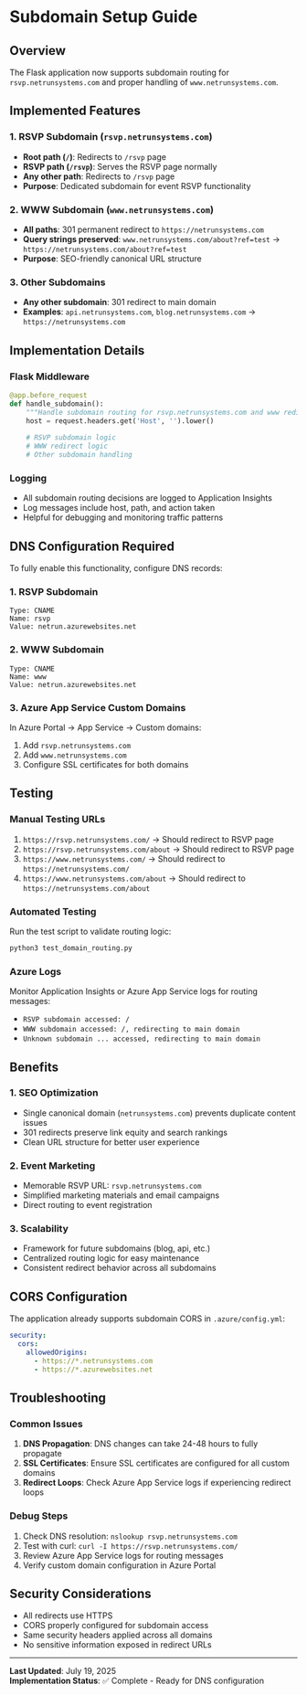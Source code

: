 # Subdomain Setup Guide

## Overview

The Flask application now supports subdomain routing for `rsvp.netrunsystems.com` and proper handling of `www.netrunsystems.com`.

## Implemented Features

### 1. RSVP Subdomain (`rsvp.netrunsystems.com`)
- **Root path (`/`)**: Redirects to `/rsvp` page
- **RSVP path (`/rsvp`)**: Serves the RSVP page normally
- **Any other path**: Redirects to `/rsvp` page
- **Purpose**: Dedicated subdomain for event RSVP functionality

### 2. WWW Subdomain (`www.netrunsystems.com`)
- **All paths**: 301 permanent redirect to `https://netrunsystems.com` 
- **Query strings preserved**: `www.netrunsystems.com/about?ref=test` → `https://netrunsystems.com/about?ref=test`
- **Purpose**: SEO-friendly canonical URL structure

### 3. Other Subdomains
- **Any other subdomain**: 301 redirect to main domain
- **Examples**: `api.netrunsystems.com`, `blog.netrunsystems.com` → `https://netrunsystems.com`

## Implementation Details

### Flask Middleware
```python
@app.before_request
def handle_subdomain():
    """Handle subdomain routing for rsvp.netrunsystems.com and www redirects"""
    host = request.headers.get('Host', '').lower()
    
    # RSVP subdomain logic
    # WWW redirect logic  
    # Other subdomain handling
```

### Logging
- All subdomain routing decisions are logged to Application Insights
- Log messages include host, path, and action taken
- Helpful for debugging and monitoring traffic patterns

## DNS Configuration Required

To fully enable this functionality, configure DNS records:

### 1. RSVP Subdomain
```
Type: CNAME
Name: rsvp
Value: netrun.azurewebsites.net
```

### 2. WWW Subdomain  
```
Type: CNAME
Name: www
Value: netrun.azurewebsites.net
```

### 3. Azure App Service Custom Domains
In Azure Portal → App Service → Custom domains:
1. Add `rsvp.netrunsystems.com`
2. Add `www.netrunsystems.com`
3. Configure SSL certificates for both domains

## Testing

### Manual Testing URLs
1. `https://rsvp.netrunsystems.com/` → Should redirect to RSVP page
2. `https://rsvp.netrunsystems.com/about` → Should redirect to RSVP page  
3. `https://www.netrunsystems.com/` → Should redirect to `https://netrunsystems.com/`
4. `https://www.netrunsystems.com/about` → Should redirect to `https://netrunsystems.com/about`

### Automated Testing
Run the test script to validate routing logic:
```bash
python3 test_domain_routing.py
```

### Azure Logs
Monitor Application Insights or Azure App Service logs for routing messages:
- `RSVP subdomain accessed: /`
- `WWW subdomain accessed: /, redirecting to main domain`
- `Unknown subdomain ... accessed, redirecting to main domain`

## Benefits

### 1. SEO Optimization
- Single canonical domain (`netrunsystems.com`) prevents duplicate content issues
- 301 redirects preserve link equity and search rankings
- Clean URL structure for better user experience

### 2. Event Marketing
- Memorable RSVP URL: `rsvp.netrunsystems.com`
- Simplified marketing materials and email campaigns
- Direct routing to event registration

### 3. Scalability
- Framework for future subdomains (blog, api, etc.)
- Centralized routing logic for easy maintenance
- Consistent redirect behavior across all subdomains

## CORS Configuration

The application already supports subdomain CORS in `.azure/config.yml`:
```yaml
security:
  cors:
    allowedOrigins:
      - https://*.netrunsystems.com
      - https://*.azurewebsites.net
```

## Troubleshooting

### Common Issues

1. **DNS Propagation**: DNS changes can take 24-48 hours to fully propagate
2. **SSL Certificates**: Ensure SSL certificates are configured for all custom domains
3. **Redirect Loops**: Check Azure App Service logs if experiencing redirect loops

### Debug Steps

1. Check DNS resolution: `nslookup rsvp.netrunsystems.com`
2. Test with curl: `curl -I https://rsvp.netrunsystems.com/`
3. Review Azure App Service logs for routing messages
4. Verify custom domain configuration in Azure Portal

## Security Considerations

- All redirects use HTTPS
- CORS properly configured for subdomain access
- Same security headers applied across all domains
- No sensitive information exposed in redirect URLs

---

**Last Updated**: July 19, 2025  
**Implementation Status**: ✅ Complete - Ready for DNS configuration